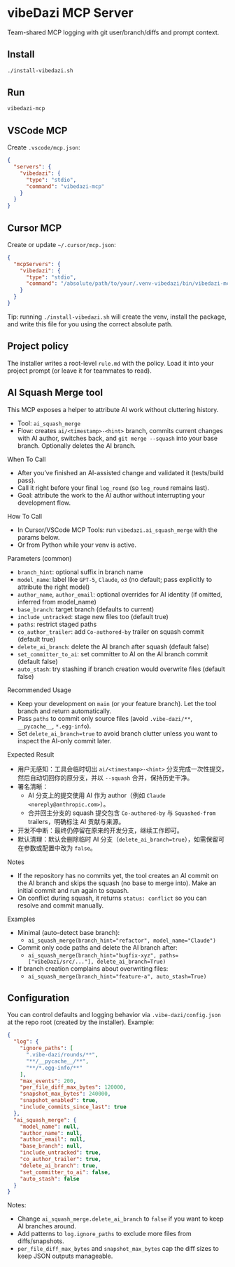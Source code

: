# vibeDazi MCP Server

Team-shared MCP logging with git user/branch/diffs and prompt context.

## Install

```bash
./install-vibedazi.sh
```

## Run

```bash
vibedazi-mcp
```

## VSCode MCP

Create `.vscode/mcp.json`:

```json
{
  "servers": {
    "vibedazi": {
      "type": "stdio",
      "command": "vibedazi-mcp"
    }
  }
}
```

## Cursor MCP

Create or update `~/.cursor/mcp.json`:

```json
{
  "mcpServers": {
    "vibedazi": {
      "type": "stdio",
      "command": "/absolute/path/to/your/.venv-vibedazi/bin/vibedazi-mcp"
    }
  }
}
```

Tip: running `./install-vibedazi.sh` will create the venv, install the package, and write this file for you using the correct absolute path.

## Project policy

The installer writes a root-level `rule.md` with the policy. Load it into your project prompt (or leave it for teammates to read).

## AI Squash Merge tool

This MCP exposes a helper to attribute AI work without cluttering history.

- Tool: `ai_squash_merge`
- Flow: creates `ai/<timestamp>-<hint>` branch, commits current changes with AI author, switches back, and `git merge --squash` into your base branch. Optionally deletes the AI branch.

When To Call
- After you’ve finished an AI-assisted change and validated it (tests/build pass).
- Call it right before your final `log_round` (so `log_round` remains last).
- Goal: attribute the work to the AI author without interrupting your development flow.

How To Call
- In Cursor/VSCode MCP Tools: run `vibedazi.ai_squash_merge` with the params below.
- Or from Python while your venv is active.

Parameters (common)
- `branch_hint`: optional suffix in branch name
- `model_name`: label like `GPT-5`, `Claude`, `o3` (no default; pass explicitly to attribute the right model)
- `author_name`, `author_email`: optional overrides for AI identity (if omitted, inferred from model_name)
- `base_branch`: target branch (defaults to current)
- `include_untracked`: stage new files too (default true)
- `paths`: restrict staged paths
- `co_author_trailer`: add `Co-authored-by` trailer on squash commit (default true)
- `delete_ai_branch`: delete the AI branch after squash (default false)
- `set_committer_to_ai`: set committer to AI on the AI branch commit (default false)
- `auto_stash`: try stashing if branch creation would overwrite files (default false)

Recommended Usage
- Keep your development on `main` (or your feature branch). Let the tool branch and return automatically.
- Pass `paths` to commit only source files (avoid `.vibe-dazi/**`, `__pycache__`, `*.egg-info`).
- Set `delete_ai_branch=true` to avoid branch clutter unless you want to inspect the AI-only commit later.

Expected Result
- 用户无感知：工具会临时切出 `ai/<timestamp>-<hint>` 分支完成一次性提交，然后自动切回你的原分支，并以 `--squash` 合并，保持历史干净。
- 署名清晰：
  - AI 分支上的提交使用 AI 作为 author（例如 `Claude <noreply@anthropic.com>`）。
  - 合并回主分支的 squash 提交包含 `Co-authored-by` 与 `Squashed-from` trailers，明确标注 AI 贡献与来源。
- 开发不中断：最终仍停留在原来的开发分支，继续工作即可。
- 默认清理：默认会删除临时 AI 分支（`delete_ai_branch=true`），如需保留可在参数或配置中改为 `false`。

Notes
- If the repository has no commits yet, the tool creates an AI commit on the AI branch and skips the squash (no base to merge into). Make an initial commit and run again to squash.
- On conflict during squash, it returns `status: conflict` so you can resolve and commit manually.

Examples
- Minimal (auto-detect base branch):
  - `ai_squash_merge(branch_hint="refactor", model_name="Claude")`
- Commit only code paths and delete the AI branch after:
  - `ai_squash_merge(branch_hint="bugfix-xyz", paths=["vibeDazi/src/..."], delete_ai_branch=True)`
- If branch creation complains about overwriting files:
  - `ai_squash_merge(branch_hint="feature-a", auto_stash=True)`

## Configuration

You can control defaults and logging behavior via `.vibe-dazi/config.json` at the repo root (created by the installer). Example:

```json
{
  "log": {
    "ignore_paths": [
      ".vibe-dazi/rounds/**",
      "**/__pycache__/**",
      "**/*.egg-info/**"
    ],
    "max_events": 200,
    "per_file_diff_max_bytes": 120000,
    "snapshot_max_bytes": 240000,
    "snapshot_enabled": true,
    "include_commits_since_last": true
  },
  "ai_squash_merge": {
    "model_name": null,
    "author_name": null,
    "author_email": null,
    "base_branch": null,
    "include_untracked": true,
    "co_author_trailer": true,
    "delete_ai_branch": true,
    "set_committer_to_ai": false,
    "auto_stash": false
  }
}
```

Notes:
- Change `ai_squash_merge.delete_ai_branch` to `false` if you want to keep AI branches around.
- Add patterns to `log.ignore_paths` to exclude more files from diffs/snapshots.
- `per_file_diff_max_bytes` and `snapshot_max_bytes` cap the diff sizes to keep JSON outputs manageable.
